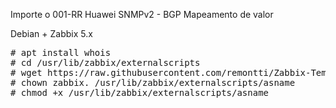 Importe o 001-RR Huawei SNMPv2 - BGP Mapeamento de valor

Debian + Zabbix 5.x

<pre># apt install whois
# cd /usr/lib/zabbix/externalscripts
# wget https://raw.githubusercontent.com/remontti/Zabbix-Templates/main/Huawei/BGP/asname
# chown zabbix. /usr/lib/zabbix/externalscripts/asname
# chmod +x /usr/lib/zabbix/externalscripts/asname</pre>

